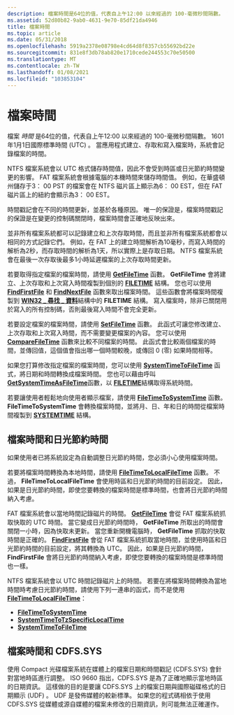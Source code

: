 ```yaml
---
description: 檔案時間是64位的值，代表自上午12:00 以來經過的 100-毫微秒間隔數。 1601年1月1日國際標準時間 (UTC) 。 當應用程式建立、存取和寫入檔案時，系統會記錄檔案的時間。
ms.assetid: 52d80b82-9ab0-4631-9e70-85df21da4946
title: 檔案時間
ms.topic: article
ms.date: 05/31/2018
ms.openlocfilehash: 5919a2378e08798e4cd64d8f8357cb55692bd22e
ms.sourcegitcommit: 831e8f3db78ab820e1710cede244553c70e50500
ms.translationtype: MT
ms.contentlocale: zh-TW
ms.lasthandoff: 01/08/2021
ms.locfileid: "103853104"
---
```

# <a name="file-times"></a>檔案時間

檔案 *時間* 是64位的值，代表自上午12:00 以來經過的 100-毫微秒間隔數。 1601年1月1日國際標準時間 (UTC) 。 當應用程式建立、存取和寫入檔案時，系統會記錄檔案的時間。

NTFS 檔案系統會以 UTC 格式儲存時間值，因此不會受到時區或日光節約時間變更的影響。 FAT 檔案系統會根據電腦的本機時間來儲存時間值。 例如，在華盛頓州儲存于3： 00 PST 的檔案會在 NTFS 磁片區上顯示為6： 00 EST，但在 FAT 磁片區上的紐約會顯示為3： 00 EST。

時間戳記會在不同的時間更新，並基於各種原因。 唯一的保證是，檔案時間戳記的保證是在變更的控制碼關閉時，檔案時間會正確地反映出來。

並非所有檔案系統都可以記錄建立和上次存取時間，而且並非所有檔案系統都會以相同的方式記錄它們。 例如，在 FAT 上的建立時間解析為10毫秒，而寫入時間的解析為2秒，而存取時間的解析為1天，所以實際上是存取日期。 NTFS 檔案系統會在最後一次存取後最多1小時延遲檔案的上次存取時間更新。

若要取得指定檔案的檔案時間，請使用 [**GetFileTime**](/windows/desktop/api/FileAPI/nf-fileapi-getfiletime) 函數。 **GetFileTime** 會將建立、上次存取和上次寫入時間複製到個別的 [**FILETIME**](/windows/win32/api/minwinbase/ns-minwinbase-filetime) 結構。 您也可以使用 [**FindFirstFile**](/windows/desktop/api/fileapi/nf-fileapi-findfirstfilea) 和 [**FindNextFile**](/windows/desktop/api/fileapi/nf-fileapi-findnextfilea) 函數來取出檔案時間。 這些函數會將檔案時間複製到 [**WIN32 \_ 尋找 \_ 資料**](/windows/desktop/api/minwinbase/ns-minwinbase-win32_find_dataa)結構中的 **FILETIME** 結構。 寫入檔案時，除非已關閉用於寫入的所有控制碼，否則最後寫入時間不會完全更新。

若要設定檔案的檔案時間，請使用 [**SetFileTime**](/windows/desktop/api/FileAPI/nf-fileapi-setfiletime) 函數。 此函式可讓您修改建立、上次存取和上次寫入時間，而不需要變更檔案的內容。 您可以使用 [**CompareFileTime**](/windows/desktop/api/FileAPI/nf-fileapi-comparefiletime) 函數來比較不同檔案的時間。 此函式會比較兩個檔案的時間，並傳回值，這個值會指出哪一個時間較晚，或傳回 0 (零) 如果時間相等。

如果您打算修改指定檔案的檔案時間，您可以使用 [**SystemTimeToFileTime**](/windows/win32/api/timezoneapi/nf-timezoneapi-systemtimetofiletime) 函式，將日期和時間轉換成檔案時間。 您也可以藉由呼叫 [**GetSystemTimeAsFileTime**](/windows/win32/api/sysinfoapi/nf-sysinfoapi-getsystemtimeasfiletime)函數，以 [**FILETIME**](/windows/win32/api/minwinbase/ns-minwinbase-filetime)結構取得系統時間。

若要讓使用者輕鬆地向使用者顯示檔案，請使用 [**FileTimeToSystemTime**](/windows/win32/api/timezoneapi/nf-timezoneapi-filetimetosystemtime) 函數。 **FileTimeToSystemTime** 會轉換檔案時間，並將月、日、年和日的時間從檔案時間複製到 [**SYSTEMTIME**](/windows/win32/api/minwinbase/ns-minwinbase-systemtime) 結構。

## <a name="file-times-and-daylight-saving-time"></a>檔案時間和日光節約時間

如果使用者已將系統設定為自動調整日光節約時間，您必須小心使用檔案時間。

若要將檔案時間轉換為本地時間，請使用 [**FileTimeToLocalFileTime**](/windows/desktop/api/FileAPI/nf-fileapi-filetimetolocalfiletime) 函數。 不過， **FileTimeToLocalFileTime** 會使用時區和日光節約時間的目前設定。 因此，如果是日光節約時間，即使您要轉換的檔案時間是標準時間，也會將日光節約時間納入考慮。

FAT 檔案系統會以當地時間記錄磁片的時間。 [**GetFileTime**](/windows/desktop/api/FileAPI/nf-fileapi-getfiletime) 會從 FAT 檔案系統抓取快取的 UTC 時間。 當它變成日光節約時間時， **GetFileTime** 所取出的時間會關閉一小時，因為快取未更新。 當您重新開機電腦時， **GetFileTime** 抓取的快取時間是正確的。 [**FindFirstFile**](/windows/desktop/api/fileapi/nf-fileapi-findfirstfilea) 會從 FAT 檔案系統抓取當地時間，並使用時區和日光節約時間的目前設定，將其轉換為 UTC。 因此，如果是日光節約時間， **FindFirstFile** 會將日光節約時間納入考慮，即使您要轉換的檔案時間是標準時間也一樣。

NTFS 檔案系統會以 UTC 時間記錄磁片上的時間。 若要在將檔案時間轉換為當地時間時考慮日光節約時間，請使用下列一連串的函式，而不是使用 [**FileTimeToLocalFileTime**](/windows/desktop/api/FileAPI/nf-fileapi-filetimetolocalfiletime)：

-   [**FileTimeToSystemTime**](/windows/win32/api/timezoneapi/nf-timezoneapi-filetimetosystemtime)
-   [**SystemTimeToTzSpecificLocalTime**](/windows/win32/api/timezoneapi/nf-timezoneapi-systemtimetotzspecificlocaltime)
-   [**SystemTimeToFileTime**](/windows/win32/api/timezoneapi/nf-timezoneapi-systemtimetofiletime)

## <a name="file-times-and-cdfs"></a>檔案時間和 CDFS.SYS

使用 Compact 光碟檔案系統在媒體上的檔案日期和時間戳記 (CDFS.SYS) 會針對當地時區進行調整。 ISO 9660 指出，CDFS.SYS 是為了正確地顯示當地時區的日期資訊。 這樣做的目的是要讓 CDFS.SYS 上的檔案日期與國際磁碟格式的日期顯示 (UDF) 。 UDF 是發佈媒體的較新標準。 如果您的程式碼相依于使用 CDFS.SYS 從媒體或源自媒體的檔案未修改的日期資訊，則可能無法正確運作。

 

 
